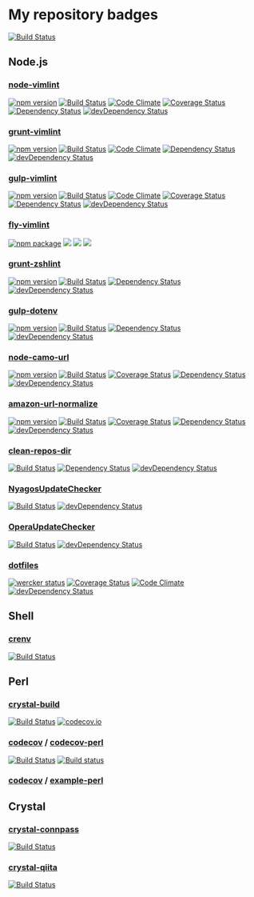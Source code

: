 # My repository badges

[![Build Status](https://snap-ci.com/pine613/badges/branch/master/build_image)](https://snap-ci.com/pine613/badges/branch/master)

## Node.js

### [node-vimlint](https://github.com/pine613/node-vimlint)

[![npm version](https://badge.fury.io/js/vimlint.svg)](https://www.npmjs.com/package/vimlint)
[![Build Status](https://travis-ci.org/pine613/node-vimlint.svg?branch=master)](https://travis-ci.org/pine613/node-vimlint)
[![Code Climate](https://codeclimate.com/github/pine613/node-vimlint/badges/gpa.svg)](https://codeclimate.com/github/pine613/node-vimlint)
[![Coverage Status](https://coveralls.io/repos/pine613/node-vimlint/badge.svg?branch=master)](https://coveralls.io/r/pine613/node-vimlint?branch=master)
[![Dependency Status](https://david-dm.org/pine613/node-vimlint.svg)](https://david-dm.org/pine613/node-vimlint)
[![devDependency Status](https://david-dm.org/pine613/node-vimlint/dev-status.svg)](https://david-dm.org/pine613/node-vimlint#info=devDependencies)

### [grunt-vimlint](https://github.com/pine613/grunt-vimlint)

[![npm version](https://badge.fury.io/js/grunt-vimlint.svg)](http://badge.fury.io/js/grunt-vimlint)
[![Build Status](https://travis-ci.org/pine613/grunt-vimlint.svg?branch=master)](https://travis-ci.org/pine613/grunt-vimlint)
[![Code Climate](https://codeclimate.com/github/pine613/grunt-vimlint/badges/gpa.svg)](https://codeclimate.com/github/pine613/grunt-vimlint)
[![Dependency Status](https://david-dm.org/pine613/grunt-vimlint.svg)](https://david-dm.org/pine613/grunt-vimlint)
[![devDependency Status](https://david-dm.org/pine613/grunt-vimlint/dev-status.svg)](https://david-dm.org/pine613/grunt-vimlint#info=devDependencies)

### [gulp-vimlint](https://github.com/pine613/gulp-vimlint)

[![npm version](https://badge.fury.io/js/gulp-vimlint.svg)](http://badge.fury.io/js/gulp-vimlint)
[![Build Status](https://travis-ci.org/pine613/gulp-vimlint.svg?branch=master)](https://travis-ci.org/pine613/gulp-vimlint)
[![Code Climate](https://codeclimate.com/github/pine613/gulp-vimlint/badges/gpa.svg)](https://codeclimate.com/github/pine613/gulp-vimlint)
[![Coverage Status](https://coveralls.io/repos/pine613/gulp-vimlint/badge.svg?branch=master)](https://coveralls.io/r/pine613/gulp-vimlint?branch=master)
[![Dependency Status](https://david-dm.org/pine613/gulp-vimlint.svg)](https://david-dm.org/pine613/gulp-vimlint)
[![devDependency Status](https://david-dm.org/pine613/gulp-vimlint/dev-status.svg)](https://david-dm.org/pine613/gulp-vimlint#info=devDependencies)

### [fly-vimlint](https://github.com/pine613/fly-vimlint)

[![npm package](https://img.shields.io/npm/v/fly-vimlint.svg?style=flat-square)](https://www.npmjs.org/package/fly-vimlint)
[![](http://img.shields.io/travis/pine613/fly-vimlint.svg?style=flat-square)](https://travis-ci.org/pine613/fly-vimlint)
[![](https://img.shields.io/david/pine613/fly-vimlint.svg?style=flat-square)](https://david-dm.org/pine613/fly-vimlint)
[![](https://img.shields.io/david/dev/pine613/fly-vimlint.svg?style=flat-square)](https://david-dm.org/pine613/fly-vimlint#info=devDependencies&view=table)

### [grunt-zshlint](https://github.com/pine613/grunt-zshlint)

[![npm version](https://badge.fury.io/js/grunt-zshlint.svg)](http://badge.fury.io/js/grunt-zshlint)
[![Build Status](https://travis-ci.org/pine613/grunt-zshlint.svg?branch=master)](https://travis-ci.org/pine613/grunt-zshlint)
[![Dependency Status](https://david-dm.org/pine613/grunt-zshlint.svg)](https://david-dm.org/pine613/grunt-zshlint)
[![devDependency Status](https://david-dm.org/pine613/grunt-zshlint/dev-status.svg)](https://david-dm.org/pine613/grunt-zshlint#info=devDependencies)

### [gulp-dotenv](https://github.com/pine613/gulp-dotenv)

[![npm version](https://badge.fury.io/js/gulp-dotenv.svg)](http://badge.fury.io/js/gulp-dotenv)
[![Build Status](https://travis-ci.org/pine613/gulp-dotenv.svg?branch=master)](https://travis-ci.org/pine613/gulp-dotenv)
[![Dependency Status](https://david-dm.org/pine613/gulp-dotenv.svg)](https://david-dm.org/pine613/gulp-dotenv)
[![devDependency Status](https://david-dm.org/pine613/gulp-dotenv/dev-status.svg)](https://david-dm.org/pine613/gulp-dotenv#info=devDependencies)

### [node-camo-url](https://github.com/pine613/node-camo-url)

[![npm version](https://badge.fury.io/js/camo-url.svg)](http://badge.fury.io/js/camo-url)
[![Build Status](https://travis-ci.org/pine613/node-camo-url.svg?branch=master)](https://travis-ci.org/pine613/node-camo-url)
[![Coverage Status](https://coveralls.io/repos/pine613/node-camo-url/badge.svg?branch=master)](https://coveralls.io/r/pine613/node-camo-url?branch=master)
[![Dependency Status](https://david-dm.org/pine613/node-camo-url.svg)](https://david-dm.org/pine613/node-camo-url)
[![devDependency Status](https://david-dm.org/pine613/node-camo-url/dev-status.svg)](https://david-dm.org/pine613/node-camo-url#info=devDependencies)

### [amazon-url-normalize](https://github.com/pine613/amznjp-url-normalize)

[![npm version](https://badge.fury.io/js/amznjp-url-normalize.svg)](http://badge.fury.io/js/amznjp-url-normalize)
[![Build Status](https://travis-ci.org/pine613/amznjp-url-normalize.svg?branch=master)](https://travis-ci.org/pine613/amznjp-url-normalize)
[![Coverage Status](https://coveralls.io/repos/pine613/amznjp-url-normalize/badge.svg?branch=master)](https://coveralls.io/r/pine613/amznjp-url-normalize?branch=master)
[![Dependency Status](https://david-dm.org/pine613/amznjp-url-normalize.svg)](https://david-dm.org/pine613/amznjp-url-normalize)
[![devDependency Status](https://david-dm.org/pine613/amznjp-url-normalize/dev-status.svg)](https://david-dm.org/pine613/amznjp-url-normalize#info=devDependencies)

### [clean-repos-dir](https://github.com/pine613/clean-repos-dir)

[![Build Status](https://travis-ci.org/pine613/clean-repos-dir.svg?branch=master)](https://travis-ci.org/pine613/clean-repos-dir)
[![Dependency Status](https://david-dm.org/pine613/clean-repos-dir.svg)](https://david-dm.org/pine613/clean-repos-dir)
[![devDependency Status](https://david-dm.org/pine613/clean-repos-dir/dev-status.svg)](https://david-dm.org/pine613/clean-repos-dir#info=devDependencies)

### [NyagosUpdateChecker](https://github.com/pine613/NyagosUpdateChecker)

[![Build Status](https://travis-ci.org/pine613/NyagosUpdateChecker.svg?branch=master)](https://travis-ci.org/pine613/NyagosUpdateChecker)
[![devDependency Status](https://david-dm.org/pine613/NyagosUpdateChecker/dev-status.svg)](https://david-dm.org/pine613/NyagosUpdateChecker#info=devDependencies)

### [OperaUpdateChecker](https://github.com/pine613/OperaUpdateChecker)

[![Build Status](https://travis-ci.org/pine613/OperaUpdateChecker.svg?branch=master)](https://travis-ci.org/pine613/OperaUpdateChecker)
[![devDependency Status](https://david-dm.org/pine613/OperaUpdateChecker/dev-status.svg)](https://david-dm.org/pine613/OperaUpdateChecker#info=devDependencies)

### [dotfiles](https://github.com/pine613/dotfiles)

[![wercker status](https://img.shields.io/wercker/ci/54f5f52d1afdc9f97c000564.svg?style=flat-square)](https://app.wercker.com/project/bykey/0f3a3fac65929edc8fd6e53818d5aba6)
[![Coverage Status](https://img.shields.io/coveralls/pine613/dotfiles/master.svg?style=flat-square)](https://coveralls.io/r/pine613/dotfiles)
[![Code Climate](https://img.shields.io/codeclimate/github/pine613/dotfiles.svg?style=flat-square)](https://codeclimate.com/github/pine613/dotfiles)
[![devDependency Status](https://img.shields.io/david/dev/pine613/dotfiles.svg?style=flat-square)](https://david-dm.org/pine613/dotfiles#info=devDependencies)

## Shell

### [crenv](https://github.com/pine613/crenv)

[![Build Status](https://travis-ci.org/pine613/crenv.svg?branch=master)](https://travis-ci.org/pine613/crenv)

## Perl

### [crystal-build](https://github.com/pine613/crystal-build)

[![Build Status](https://travis-ci.org/pine613/crystal-build.svg?branch=master)](https://travis-ci.org/pine613/crystal-build)
[![codecov.io](http://codecov.io/github/pine613/crystal-build/coverage.svg?branch=master)](http://codecov.io/github/pine613/crystal-build?branch=master)

### [codecov](https://github.com/codecov) / [codecov-perl](https://github.com/codecov/codecov-perl)

[![Build Status](https://travis-ci.org/codecov/codecov-perl.svg?branch=master)](https://travis-ci.org/codecov/codecov-perl)
[![Build status](https://ci.appveyor.com/api/projects/status/5lsn4kb9dt9fj9eq/branch/master?svg=true)](https://ci.appveyor.com/project/stevepeak/codecov-perl/branch/master)

### [codecov](https://github.com/codecov) / [example-perl](https://github.com/codecov/example-perl)

## Crystal

### [crystal-connpass](https://github.com/pine613/crystal-connpass)

[![Build Status](https://travis-ci.org/pine613/crystal-connpass.svg?branch=master)](https://travis-ci.org/pine613/crystal-connpass)

### [crystal-qiita](https://github.com/pine613/crystal-qiita)

[![Build Status](https://travis-ci.org/pine613/crystal-qiita.svg)](https://travis-ci.org/pine613/crystal-qiita)
